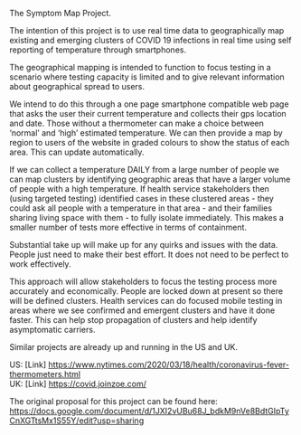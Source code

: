 The Symptom Map Project.

The intention of this project is to use real time data to geographically map existing and emerging clusters of COVID 19 infections in real time using self reporting of temperature through smartphones.

The geographical mapping is intended to function to focus testing in a scenario where testing capacity is limited and to give relevant information about geographical spread to users. 

We intend to do this through a one page smartphone compatible web page that asks the user their current temperature and collects their gps location and date. Those without a thermometer can make a choice between ‘normal’ and ‘high’ estimated temperature. We can then provide a map by region to users of the website in graded colours to show the status of each area. This can update automatically. 

If we can collect a temperature DAILY from a large number of people we can map clusters by identifying geographic areas that have a larger volume of people with a high temperature. If health service stakeholders then (using targeted testing) identified cases in these clustered areas - they could ask all people with a temperature in that area - and their families sharing living space with them - to fully isolate immediately. This makes a smaller number of tests more effective in terms of containment. 

Substantial take up will make up for any quirks and issues with the data. People just need to make their best effort. It does not need to be perfect to work effectively. 

This approach will allow stakeholders to focus the testing process more accurately and economically.  People are locked down at present so there will be defined clusters. Health services can do focused mobile testing in areas where we see confirmed and emergent clusters and have it done faster. This can help stop propagation of clusters and help identify asymptomatic carriers. 

Similar projects are already up and running in the US and UK.

US:  [Link] https://www.nytimes.com/2020/03/18/health/coronavirus-fever-thermometers.html   
UK:  [Link] https://covid.joinzoe.com/

The original proposal for this project can be found here: https://docs.google.com/document/d/1JXI2vUBu68J_bdkM9nVe8BdtGIpTyCnXGTtsMx1S55Y/edit?usp=sharing
